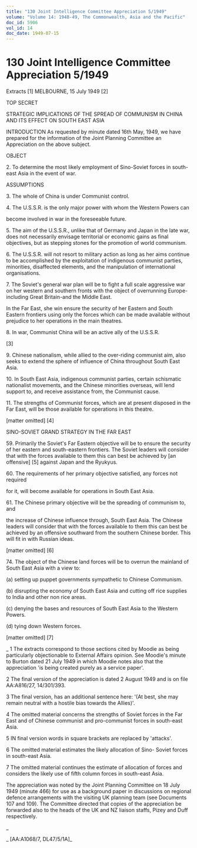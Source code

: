 ```yaml
---
title: "130 Joint Intelligence Committee Appreciation 5/1949"
volume: "Volume 14: 1948-49, The Commonwealth, Asia and the Pacific"
doc_id: 5906
vol_id: 14
doc_date: 1949-07-15
---
```


# 130 Joint Intelligence Committee Appreciation 5/1949

Extracts [1] MELBOURNE, 15 July 1949 [2]

TOP SECRET

STRATEGIC IMPLICATIONS OF THE SPREAD OF COMMUNISM IN CHINA AND ITS EFFECT ON SOUTH EAST ASIA

INTRODUCTION As requested by minute dated 16th May, 1949, we have prepared for the information of the Joint Planning Committee an Appreciation on the above subject.

OBJECT

2\. To determine the most likely employment of Sino-Soviet forces in south-east Asia in the event of war.

ASSUMPTIONS

3\. The whole of China is under Communist control.

4\. The U.S.S.R. is the only major power with whom the Western Powers can

become involved in war in the foreseeable future.

5\. The aim of the U.S.S.R., unlike that of Germany and Japan in the late war, does not necessarily envisage territorial or economic gains as final objectives, but as stepping stones for the promotion of world communism.

6\. The U.S.S.R. will not resort to military action as long as her aims continue to be accomplished by the exploitation of indigenous communist parties, minorities, disaffected elements, and the manipulation of international organisations.

7\. The Soviet's general war plan will be to fight a full scale aggressive war on her western and southern fronts with the object of overrunning Europe-including Great Britain-and the Middle East.

In the Far East, she win ensure the security of her Eastern and South Eastern frontiers using only the forces which can be made available without prejudice to her operations in the main theatres.

8\. In war, Communist China will be an active ally of the U.S.S.R.

[3]

9\. Chinese nationalism, while allied to the over-riding communist aim, also seeks to extend the sphere of influence of China throughout South East Asia.

10\. In South East Asia, indigenous communist parties, certain schismatic nationalist movements, and the Chinese minorities overseas, will lend support to, and receive assistance from, the Communist cause.

11\. The strengths of Communist forces, which are at present disposed in the Far East, will be those available for operations in this theatre.

[matter omitted] [4]

SINO-SOVIET GRAND STRATEGY IN THE FAR EAST

59\. Primarily the Soviet's Far Eastern objective will be to ensure the security of her eastern and south-eastern frontiers. The Soviet leaders will consider that with the forces available to them this can best be achieved by [an offensive] [5] against Japan and the Ryukyus.

60\. The requirements of her primary objective satisfied, any forces not required

for it, will become available for operations in South East Asia.

61\. The Chinese primary objective will be the spreading of communism to, and

the increase of Chinese influence through, South East Asia. The Chinese leaders will consider that with the forces available to them this can best be achieved by an offensive southward from the southern Chinese border. This will fit in with Russian ideas.

[matter omitted] [6]

74\. The object of the Chinese land forces will be to overrun the mainland of South East Asia with a view to:

(a) setting up puppet governments sympathetic to Chinese Communism.

(b) disrupting the economy of South East Asia and cutting off rice supplies to India and other non rice areas.

(c) denying the bases and resources of South East Asia to the Western Powers.

(d) tying down Western forces.

[matter omitted] [7]

_ 1 The extracts correspond to those sections cited by Moodie as being particularly objectionable to External Affairs opinion. See Moodie's minute to Burton dated 21 July 1949 in which Moodie notes also that the appreciation 'is being created purely as a service paper'.

2 The final version of the appreciation is dated 2 August 1949 and is on file AA:A816/27, 14/301/393.

3 The final version, has an additional sentence here: '(At best, she may remain neutral with a hostile bias towards the Allies)'.

4 The omitted material concerns the strengths of Soviet forces in the Far East and of Chinese communist and pro-communist forces in south-east Asia.

5 IN final version words in square brackets are replaced by 'attacks'.

6 The omitted material estimates the likely allocation of Sino- Soviet forces in south-east Asia.

7 The omitted material continues the estimate of allocation of forces and considers the likely use of fifth column forces in south-east Asia.

The appreciation was noted by the Joint Planning Committee on 18 July 1949 (minute 466) for use as a background paper in discussions on regional defence arrangements with the visiting UK planning team (see Documents 107 and 109). The Committee directed that copies of the appreciation be forwarded also to the heads of the UK and NZ liaison staffs, Pizey and Duff respectively.

_

_ [AA:A1068/7, DL47/5/1A]_
